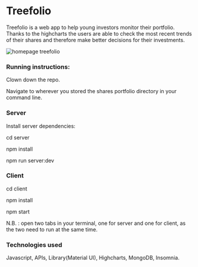 # Treefolio
Treefolio is a web app to help young investors monitor their portfolio. Thanks to the highcharts the users are able to check the most recent trends of their shares and therefore make better decisions for their investments. 


![homepage treefolio](https://user-images.githubusercontent.com/81560858/132212875-1cab023f-71ed-49c5-8d0d-b61b2ddf5820.png)

### Running instructions:

Clown down the repo.

Navigate to wherever you stored the shares portfolio directory in your command line.

### Server
Install server dependencies:

cd server

npm install

npm run server:dev

### Client

cd client

npm install 

npm start

N.B. : open two tabs in your terminal, one for server and one for client, as the two need to run at the same time.

### Technologies used
Javascript, APIs, Library(Material UI), Highcharts, MongoDB, Insomnia.


